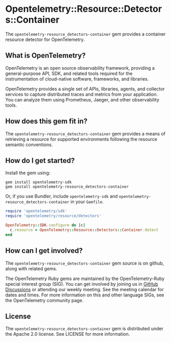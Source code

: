 # Opentelemetry::Resource::Detectors::Container

The `opentelemetry-resource_detectors-container` gem provides a container resource detector for OpenTelemetry.

## What is OpenTelemetry?

OpenTelemetry is an open source observability framework, providing a general-purpose API, SDK, and related tools required for the instrumentation of cloud-native software, frameworks, and libraries.

OpenTelemetry provides a single set of APIs, libraries, agents, and collector services to capture distributed traces and metrics from your application. You can analyze them using Prometheus, Jaeger, and other observability tools.

## How does this gem fit in?

The `opentelemetry-resource_detectors-container` gem provides a means of retrieving a resource for supported environments following the resource semantic conventions.

## How do I get started?

Install the gem using:

```
gem install opentelemetry-sdk
gem install opentelemetry-resource_detectors-container
```

Or, if you use Bundler, include `opentelemetry-sdk` and `opentelemetry-resource_detectors-container` in your `Gemfile`.

```rb
require 'opentelemetry/sdk'
require 'opentelemetry/resource/detectors'

OpenTelemetry::SDK.configure do |c|
  c.resource = OpenTelemetry::Resource::Detectors::Container.detect
end
```

## How can I get involved?

The `opentelemetry-resource_detectors-container` gem source is on github, along with related gems.

The OpenTelemetry Ruby gems are maintained by the OpenTelemetry-Ruby special interest group (SIG). You can get involved by joining us in [GitHub Discussions][discussions-url] or attending our weekly meeting. See the meeting calendar for dates and times. For more information on this and other language SIGs, see the OpenTelemetry community page.

## License

The `opentelemetry-resource_detectors-container` gem is distributed under the Apache 2.0 license. See LICENSE for more information.

[discussions-url]: https://github.com/open-telemetry/opentelemetry-ruby-contrib/discussions
